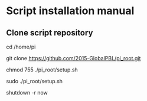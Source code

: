 # Script installation manual
## Clone script repository

cd /home/pi

git clone https://github.com/2015-GlobalPBL/pi_root.git

chmod 755 ./pi_root/setup.sh

sudo ./pi_root/setup.sh

shutdown -r now